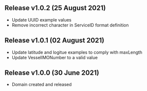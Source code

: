 Release v1.0.2 (25 August 2021)
-------------------------------
- Update UUID example values
- Remove incorrect character in ServiceID format definition

Release v1.0.1 (02 August 2021)
-------------------------------
- Update latitude and logitue examples to comply with maxLength
- Update VesselIMONumber to a valid value

Release v1.0.0 (30 June 2021)
-----------------------------
- Domain created and released
